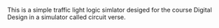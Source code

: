 This is a simple traffic light logic simlator desiged for the course Digital Design in a simulator called circuit verse.
